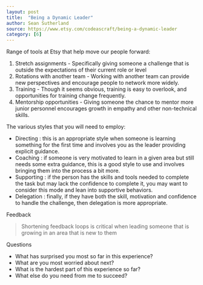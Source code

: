 ```yaml
---
layout: post
title:  "Being a Dynamic Leader"
author: Sean Sutherland
source: https://www.etsy.com/codeascraft/being-a-dynamic-leader
category: [6]
---
```


Range of tools at Etsy that help move our people forward:

1. Stretch assignments - Specifically giving someone a challenge that is outside the expectations of their current role or level
1. Rotations with another team - Working with another team can provide new perspectives and encourage people to network more widely.
1. Training - Though it seems obvious, training is easy to overlook, and opportunities for training change frequently.
1. Mentorship opportunities - Giving someone the chance to mentor more junior personnel encourages growth in empathy and other non-technical skills.

The various styles that you will need to employ:

- Directing : this is an appropriate style when someone is learning something for the first time and involves you as the leader providing explicit guidance.
- Coaching : if someone is very motivated to learn in a given area but still needs some extra guidance, this is a good style to use and involves bringing them into the process a bit more.
- Supporting : if the person has the skills and tools needed to complete the task but may lack the confidence to complete it, you may want to consider this mode and lean into supportive behaviors.
- Delegation : finally, if they have both the skill, motivation and confidence to handle the challenge, then delegation is more appropriate.

Feedback

> Shortening feedback loops is critical when leading someone that is growing in an area that is new to them

Questions

- What has surprised you most so far in this experience?
- What are you most worried about next?
- What is the hardest part of this experience so far?
- What else do you need from me to succeed?
